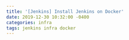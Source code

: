 ```yaml
---
title: '[Jenkins] Install Jenkins on Docker'
date: 2019-12-30 10:32:00 -0400
categories: infra
tags: jenkins infra docker
---
```

